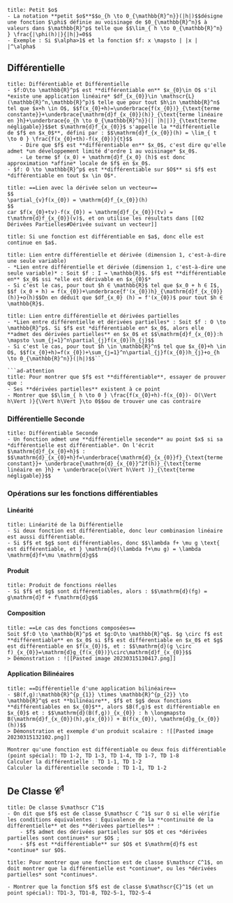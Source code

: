 
```ad-note 
title: Petit $o$
- La notation **petit $o$**$$o_{h \to 0_{\mathbb{R}^n}}(|h|)$$désigne une fonction $\phi$ définie au voisinage de $0_{\mathbb{R}^n}$ à valeurs dans $\mathbb{R}^p$ telle que $$\lim_{ h \to 0_{\mathbb{R}^n} } \frac{|\phi(h)|}{|h|}=0$$
- Exemple : Si $\alpha>1$ et la fonction $f: x \mapsto | |x | |^\alpha$
```

## Différentielle
```ad-note
title: Différentiable et Différentielle
- $f:O\to \mathbb{R}^p$ est **différentiable en** $x_{0}\in O$ s'il *existe une application linéaire* $df_{x_{0}}\in \mathscr{L}(\mathbb{R}^n,\mathbb{R}^p)$ telle que pour tout $h\in \mathbb{R}^n$ tel que $x+h \in O$, $$f(x_{0}+h)=\underbrace{f(x_{0})}_{\text{terme constante}}+\underbrace{\mathrm{d}f_{x_{0}}(h)}_{\text{terme linéaire en }h}+\underbrace{o_{h \to 0_{\mathbb{R}^n}}(| |h||)}_{\text{terme négligable}}$$et $\mathrm{d}f_{x_{0}}$ s'appelle la **différentielle de $f$ en $x_0$**, défini par : $$\mathrm{d}f_{x_{0}}(h) = \lim_{ t \to 0 } \frac{f(x_{0}+th)-f(x_{0})}{t}$$
	- Dire que $f$ est **différentiable en** $x_0$, c'est dire qu'elle admet *un développement limité d'ordre 1 au voisinage* $x_0$. 
	- Le terme $f (x_0) + \mathrm{d}f_{x_0} (h)$ est donc approximation *affine* locale de $f$ en $x_0$.
- $f: O \to \mathbb{R}^p$ est **différentiable sur $O$** si $f$ est *différentiable en tout $x \in O$*.
```

```ad-note
title: ==Lien avec la dérivée selon un vecteur==
$$
\partial_{v}f(x_{0}) = \mathrm{d}f_{x_{0}}(h)
$$
car $f(x_{0}+tv)-f(x_{0}) = \mathrm{d}f_{x_{0}}(tv) = t\mathrm{d}f_{x_{0}}(v)$, et on utilise les résultats dans [[02 Dérivées Partielles#Dérivée suivant un vecteur]]
```

```ad-attention
title: Si une fonction est différentiable en $a$, donc elle est continue en $a$.
```

```ad-note
title: Lien entre différentielle et dérivée (dimension 1, c'est-à-dire une seule variable)
- *Lien entre différentielle et dérivée (dimension 1, c'est-à-dire une seule variable)* : Soit $f : I → \mathbb{R}$. $f$ est **différentiable en** $x_0$ ssi *elle est dérivable en $x_{0}$*
- Si c’est le cas, pour tout $h ∈ \mathbb{R}$ tel que $x_0 + h ∈ I$, $$f (x_0 + h) = f(x_{0})+\underbrace{f'(x_{0})h}_{\mathrm{d}f_{x_{0}}(h)}+o(h)$$On en déduit que $df_{x_0} (h) = f'(x_{0})$ pour tout $h ∈ \mathbb{R}$.
```

```ad-note
title: Lien entre différentielle et dérivées partielles
- *Lien entre différentielle et dérivées partielles* : Soit $f : O \to \mathbb{R}^p$. Si $f$ est *différentiable en* $x_0$, alors elle **admet des dérivées partielles** en $x_0$ et $$\mathrm{d}f_{x_{0}}:h \mapsto \sum_{j=1}^n\partial_{j}f(x_{0})h_{j}$$
- Si c'est le cas, pour tout $h \in \mathbb{R}^n$ tel que $x_{0}+h \in O$, $$f(x_{0}+h)=f(x_{0})+\sum_{j=1}^n\partial_{j}f(x_{0})h_{j}+o_{h \to 0_{\mathbb{R}^n}}(|h|)$$```  

```ad-attention
title: Pour montrer que $f$ est **différentiable**, essayer de prouver que :
- Ses **dérivées partielles** existent à ce point
- Montrer que $$\lim_{ h \to 0 } \frac{f(x_{0}+h)-f(x_{0})- O(\Vert h\Vert )}{\Vert h\Vert }\to 0$$ou de trouver une cas contraire
```
### Différentielle Seconde
```ad-note
title: Différentiable Seconde
- Un fonction admet une **différentielle seconde** au point $x$ si sa *différentielle est différentiable*. On l'écrit $\mathrm{d}f_{x_{0}+h}$ : $$\mathrm{d}_{x_{0}+h}f=\underbrace{\mathrm{d}_{x_{0}}f}_{\text{terme constant}}+ \underbrace{\mathrm{d}_{x_{0}}^2f(h)}_{\text{terme linéaire en }h} + \underbrace{o(\Vert h\Vert )}_{\text{terme négligable}}$$
```

### Opérations sur les fonctions différentiables
#### Linéarité
```ad-note
title: Linéarité de la Différentielle
- Si deux fonction est différentiable, donc leur combinasion linéaire est aussi différentiable.
- Si $f$ et $g$ sont différentiables, donc $$\lambda f+ \mu g \text{ est différentiable, et } \mathrm{d}(\lambda f+\mu g) = \lambda \mathrm{d}f+\mu \mathrm{d}g$$
```

#### Produit
```ad-note
title: Produit de fonctions réelles
- Si $f$ et $g$ sont différentiables, alors : $$\mathrm{d}(fg) = g\mathrm{d}f + f\mathrm{d}g$$
```

#### Composition
```ad-note
title: ==Le cas des fonctions composées==
Soit $f:O \to \mathbb{R}^p$ et $g:O\to \mathbb{R}^q$. $g \circ f$ est **différentiable** en $x_0$ si $f$ est différentiable en $x_0$ et $g$ est différentiable en $f(x_{0})$, et : $$\mathrm{d}(g \circ f)_{x_{0}}=\mathrm{d}g_{f(x_{0})}\circ\mathrm{d}f_{x_{0}}$$
> Démonstration : ![[Pasted image 20230315130417.png]]
```

#### Application Bilinéaires

```ad-note
title: ==Différentielle d'une application bilinéaire==
- $B(f,g):\mathbb{R}^{p_{1}} \times \mathbb{R}^{p_{2}} \to \mathbb{R}^q$ est **bilinéaire**, $f$ et $g$ deux fonctions **différentiables en $x_{0}$**, alors $B(f,g)$ est différentiable en $x_{0}$ et : $$\mathrm{d}(B(f,g))_{x_{0}} : h \longmapsto B(\mathrm{d}f_{x_{0}}(h),g(x_{0})) + B(f(x_{0}), \mathrm{d}g_{x_{0}}(h))$$
> Démonstration et exemple d'un produit scalaire : ![[Pasted image 20230315132102.png]]
```

```ad-question
Montrer qu'une fonction est différentiable ou deux fois différentiable (point spécial): TD 1-2, TD 1-3, TD 1-4, TD 1-7, TD 1-8
Calculer la différentielle : TD 1-1, TD 1-2
Calculer la différentielle seconde : TD 1-1, TD 1-2
```

## De Classe $\mathscr C^1$
```ad-note
title: De classe $\mathscr C^1$
- On dit que $f$ est de classe $\mathscr C ^1$ sur O si elle vérifie les conditions équivalentes : Équivalence de la **continuité de la différentielle** et des **dérivées partielles** : 
	- $f$ admet des dérivées partielles sur $O$ et ces *dérivées partielles sont continues* sur $O$ ; 
	- $f$ est **différentiable** sur $O$ et $\mathrm{d}f$ est *continue* sur $O$.
```

```ad-attention
title: Pour montrer que une fonction est de classe $\mathscr C^1$, on doit montrer que la différentielle est *continue*, ou les *dérivées partielles* sont *continues*.
```

```ad-question
- Montrer que la fonction $f$ est de classe $\mathscr{C}^1$ (et un point spécial): TD1-3, TD1-8, TD2-5-1, TD2-5-4
```